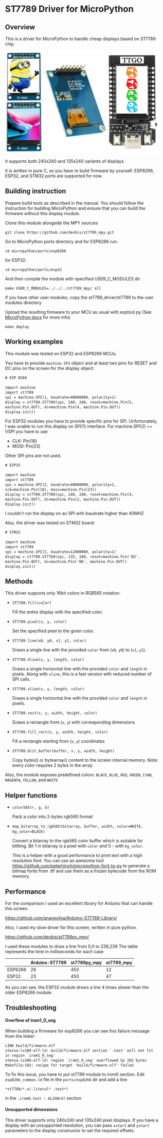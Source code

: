 ST7789 Driver for MicroPython
=============================


Overview
--------
This is a driver for MicroPython to handle cheap displays
based on ST7789 chip.

<p align="center">
  <img src="https://raw.githubusercontent.com/devbis/st7789_mpy/master/docs/ST7789.jpg" alt="ST7789 display photo"/>
</p>

It supports both 240x240 and 135x240 variants of displays.

It is written in pure C, so you have to build
firmware by yourself.
ESP8266, ESP32, and STM32 ports are supported for now.


Building instruction
---------------------

Prepare build tools as described in the manual.
You should follow the instruction for building MicroPython and
ensure that you can build the firmware without this display module.

Clone this module alongside the MPY sources:

    git clone https://github.com/devbis/st7789_mpy.git

Go to MicroPython ports directory and for ESP8266 run:

    cd micropython/ports/esp8266

for ESP32:

    cd micropython/ports/esp32

And then compile the module with specified USER_C_MODULES dir

    make USER_C_MODULES=../../../st7789_mpy/ all


If you have other user modules, copy the st7789_driver/st7789 to
the user modules directory

Upload the resulting firmware to your MCU as usual with esptool.py
(See
[MicroPython docs](http://docs.micropython.org/en/latest/esp8266/tutorial/intro.html#deploying-the-firmware)
for more info)

    make deploy

Working examples
----------------

This module was tested on ESP32 and ESP8266 MCUs.

You have to provide `machine.SPI` object and at least two pins for RESET and
DC pins on the screen for the display object.


    # ESP 8266

    import machine
    import st7789
    spi = machine.SPI(1, baudrate=40000000, polarity=1)
    display = st7789.ST7789(spi, 240, 240, reset=machine.Pin(5, machine.Pin.OUT), dc=machine.Pin(4, machine.Pin.OUT))
    display.init()


For ESP32 modules you have to provide specific pins for SPI.
Unfortunately, I was unable to run this display on SPI(1) interface.
For machine.SPI(2) == VSPI you have to use

- CLK: Pin(18)
- MOSI: Pin(23)

Other SPI pins are not used.


    # ESP32

    import machine
    import st7789
    spi = machine.SPI(2, baudrate=40000000, polarity=1, sck=machine.Pin(18), mosi=machine.Pin(23))
    display = st7789.ST7789(spi, 240, 240, reset=machine.Pin(4, machine.Pin.OUT), dc=machine.Pin(2, machine.Pin.OUT))
    display.init()


I couldn't run the display on an SPI with baudrate higher than 40MHZ

Also, the driver was tested on STM32 board:


    # STM32
    
    import machine
    import st7789
    spi = machine.SPI(2, baudrate=12000000, polarity=1)
    display = st7789.ST7789(spi, 135, 240, reset=machine.Pin('B3', machine.Pin.OUT), dc=machine.Pin('B6', machine.Pin.OUT))
    display.init()


Methods
-------------

This driver supports only 16bit colors in RGB565 notation.


- `ST7789.fill(color)`

  Fill the entire display with the specified color.

- `ST7789.pixel(x, y, color)`

  Set the specified pixel to the given color.

- `ST7789.line(x0, y0, x1, y1, color)`

  Draws a single line with the provided `color` from (`x0`, `y0`) to
  (`x1`, `y1`).

- `ST7789.hline(x, y, length, color)`

  Draws a single horizontal line with the provided `color` and `length`
  in pixels. Along with `vline`, this is a fast version with reduced
  number of SPI calls.

- `ST7789.vline(x, y, length, color)`

  Draws a single horizontal line with the provided `color` and `length`
  in pixels.

- `ST7789.rect(x, y, width, height, color)`

  Draws a rectangle from (`x`, `y`) with corresponding dimensions

- `ST7789.fill_rect(x, y, width, height, color)`

  Fill a rectangle starting from (`x`, `y`) coordinates

- `ST7789.blit_buffer(buffer, x, y, width, height)`

  Copy bytes() or bytearray() content to the screen internal memory.
  Note: every color requires 2 bytes in the array

Also, the module exposes predefined colors:
  `BLACK`, `BLUE`, `RED`, `GREEN`, `CYAN`, `MAGENTA`, `YELLOW`, and `WHITE`


Helper functions
----------------

- `color565(r, g, b)`

  Pack a color into 2-bytes rgb565 format

- `map_bitarray_to_rgb565(bitarray, buffer, width, color=WHITE, bg_color=BLACK)`

  Convert a bitarray to the rgb565 color buffer which is suitable for blitting.
  Bit 1 in bitarray is a pixel with `color` and 0 - with `bg_color`.

  This is a helper with a good performance to print text with a high
  resolution font. You can use an awesome tool
  https://github.com/peterhinch/micropython-font-to-py
  to generate a bitmap fonts from .ttf and use them as a frozen bytecode from
  the ROM memory.

Performance
-----------

For the comparison I used an excellent library for Arduino
that can handle this screen.

https://github.com/ananevilya/Arduino-ST7789-Library/

Also, I used my slow driver for this screen, written in pure python.

https://github.com/devbis/st7789py_mpy/

I used these modules to draw a line from 0,0 to 239,239
The table represents the time in milliseconds for each case

|         | Arduino-ST7789 | st7789py_mpy | st7789_mpy    |
|---------|----------------|--------------|---------------|
| ESP8266 | 26             | 450          | 12            |
| ESP32   | 23             | 450          | 47            |


As you can see, the ESP32 module draws a line 4 times slower than
the older ESP8266 module.


Troubleshooting
---------------

#### Overflow of iram1_0_seg

When building a firmware for esp8266 you can see this failure message from
the linker:

    LINK build/firmware.elf
    xtensa-lx106-elf-ld: build/firmware.elf section `.text' will not fit in region `iram1_0_seg'
    xtensa-lx106-elf-ld: region `iram1_0_seg' overflowed by 292 bytes
    Makefile:192: recipe for target 'build/firmware.elf' failed

To fix this issue, you have to put st7789 module to irom0 section.
Edit `esp8266_common.ld` file in the `ports/esp8266` dir and add a line

    *st7789/*.o(.literal* .text*)

in the `.irom0.text : ALIGN(4)` section


#### Unsupported dimensions

This driver supports only 240x240 and 135x240 pixel displays.
If you have a display with an unsupported resolution, you can pass
`xstart` and `ystart` parameters to the display constructor to set the
required offsets.
